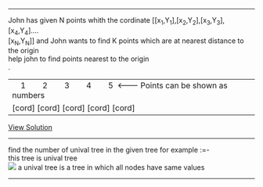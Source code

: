 <hr>
John has given N points whith the cordinate [[x<sub>1</sub>,Y<sub>1</sub>],[x<sub>2</sub>,Y<sub>2</sub>],[x<sub>3</sub>,Y<sub>3</sub>],[x<sub>4</sub>,Y<sub>4</sub>]....<br>
[x<sub>N</sub>,Y<sub>N</sub>]] and John wants to find K points which are at nearest distance to the origin<br>
help john to find points nearest to the origin<br>
<table border = 0>
       <tr><td>
       &nbsp;&nbsp;&nbsp; 1 &nbsp;&nbsp;&nbsp;&nbsp;&nbsp;&nbsp;
                          2 &nbsp;&nbsp;&nbsp;&nbsp;&nbsp;&nbsp;
                          3 &nbsp;&nbsp;&nbsp;&nbsp;&nbsp;&nbsp;
                          4 &nbsp;&nbsp;&nbsp;&nbsp;&nbsp;&nbsp;
                          5&nbsp;&nbsp;<--- Points can be shown as numbers
       &nbsp;&nbsp;&nbsp;</td></tr>
       <tr><td>[cord] [cord] [cord] [cord] [cord] </td></tr>.
       </table>
<a href="https://github.com/tanaykulkarni27/Python-Coding/blob/master/Nearest%20Points.py">View Solution</a>
<hr>
find the number of unival tree in the given tree
for example :=- <br>
this tree is unival tree
<br>
<img src="https://github.com/tanaykulkarni27/Python-Coding/blob/master/Images/ext.png">
a unival tree is a tree in which all nodes have same values

           
<hr>
